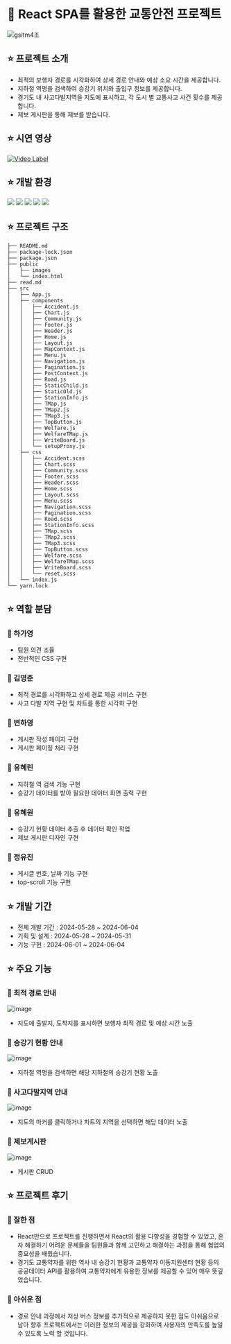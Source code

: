 # 🚗 React SPA를 활용한 교통안전 프로젝트

![gsitm4조](https://github.com/GSITMTeamproject4/Team4project/assets/121008744/65214c32-2526-4d86-882b-7005f4c867c4)

## ⭐️ 프로젝트 소개
* 최적의 보행자 경로를 시각화하여 상세 경로 안내와 예상 소요 시간을 제공합니다.
* 지하철 역명을 검색하여 승강기 위치와 출입구 정보를 제공합니다.
* 경기도 내 사고다발지역을 지도에 표시하고, 각 도시 별 교통사고 사건 횟수를 제공합니다.
* 제보 게시판을 통해 제보를 받습니다.

## ⭐️ 시연 영상
[![Video Label](http://img.youtube.com/vi/poOeQh1Vgvo/sddefault.jpg)](https://youtu.be/poOeQh1Vgvo)

## ⭐️ 개발 환경
<div>
  <!--Html5-->
  <img src="https://img.shields.io/badge/HTML5-E34F26?style=flat&logo=HTML5&logoColor=white"/>
  <!--Css-->
  <img src="https://img.shields.io/badge/CSS-1572B6?style=flat&logo=CSS3&logoColor=white"/>
  <!--javascript-->
  <img src="https://img.shields.io/badge/JavaScript-F7DF1E?style=flat&logo=JavaScript&logoColor=white"/>
  <!--JQuery-->
  <img src="https://img.shields.io/badge/JQuery-0769AD?style=flat&logo=jQuery&logoColor=white"/>
  <!--React-->
  <img src="https://img.shields.io/badge/React-61DAFB?style=flat&logo=React&logoColor=white">
</div>

## ⭐️ 프로젝트 구조
```
├── README.md
├── package-lock.json
├── package.json
├── public
│   ├── images
│   └── index.html
├── read.md
├── src
│   ├── App.js
│   ├── components
│   │   ├── Accident.js
│   │   ├── Chart.js
│   │   ├── Community.js
│   │   ├── Footer.js
│   │   ├── Header.js
│   │   ├── Home.js
│   │   ├── Layout.js
│   │   ├── MapContext.js
│   │   ├── Menu.js
│   │   ├── Navigation.js
│   │   ├── Pagination.js
│   │   ├── PostContext.js
│   │   ├── Road.js
│   │   ├── StaticChild.js
│   │   ├── StaticOld.js
│   │   ├── StationInfo.js
│   │   ├── TMap.js
│   │   ├── TMap2.js
│   │   ├── TMap3.js
│   │   ├── TopButton.js
│   │   ├── Welfare.js
│   │   ├── WelfareTMap.js
│   │   ├── WriteBoard.js
│   │   └── setupProxy.js
│   ├── css
│   │   ├── Accident.scss
│   │   ├── Chart.scss
│   │   ├── Community.scss
│   │   ├── Footer.scss
│   │   ├── Header.scss
│   │   ├── Home.scss
│   │   ├── Layout.scss
│   │   ├── Menu.scss
│   │   ├── Navigation.scss
│   │   ├── Pagination.scss
│   │   ├── Road.scss
│   │   ├── StationInfo.scss
│   │   ├── TMap.scss
│   │   ├── TMap2.scss
│   │   ├── TMap3.scss
│   │   ├── TopButton.scss
│   │   ├── Welfare.scss
│   │   ├── WelfareTMap.scss
│   │   ├── WriteBoard.scss
│   │   └── reset.scss
│   └── index.js
└── yarn.lock
```

## ⭐️ 역할 분담
### 👩 하가영
* 팀원 의견 조율
* 전반적인 CSS 구현

### 🧑 김영준
* 최적 경로를 시각화하고 상세 경로 제공 서비스 구현
* 사고 다발 지역 구현 및 차트를 통한 시각화 구현

### 👩 변하영
* 게시판 작성 페이지 구현
* 게시판 페이징 처리 구현
  
### 👩 유혜린
* 지하철 역 검색 기능 구현
* 승강기 데이터를 받아 필요한 데이터 화면 출력 구현

### 👩 유혜원
* 승강기 현황 데이터 추출 후 데이터 확인 작업
* 제보 게시판 디자인 구현

### 👩 정유진
* 게시글 번호, 날짜 기능 구현
* top-scroll 기능 구현

## ⭐️ 개발 기간
* 전체 개발 기간 : 2024-05-28 ~ 2024-06-04
* 기획 및 설계 : 2024-05-28 ~ 2024-05-31
* 기능 구현 : 2024-06-01 ~ 2024-06-04

## ⭐️ 주요 기능
### 🌈 최적 경로 안내
![image](https://github.com/GSITMTeamproject4/Team4project/assets/121008744/3645800d-a2bf-4be3-8ac5-ec992d5aebea)

* 지도에 출발지, 도착지를 표시하면 보행자 최적 경로 및 예상 시간 노출

### 🌈 승강기 현황 안내
![image](https://github.com/GSITMTeamproject4/Team4project/assets/121008744/fb57a9b7-6123-4e56-954d-88a1838ceaf0)

* 지하철 역명을 검색하면 해당 지하철의 승강기 현황 노출

### 🌈 사고다발지역 안내
![image](https://github.com/GSITMTeamproject4/Team4project/assets/121008744/9fcdf073-fe10-431a-977f-644e591c6c56)

* 지도의 마커를 클릭하거나 차트의 지역을 선택하면 해당 데이터 노출  

### 🌈 제보게시판
![image](https://github.com/GSITMTeamproject4/Team4project/assets/121008744/b9a56fb8-565b-47b5-9ddd-70f4ee5729c4)

* 게시판 CRUD

## ⭐️ 프로젝트 후기
### 🌈 잘한 점
*  React만으로 프로젝트를 진행하면서 React의 활용 다향성을 경험할 수 있었고, 혼자 해결하기 어려운 문제들을 팀원들과 함께 고민하고 해결하는 과정을 통해 협업의 중요성을 배웠습니다.
*  경기도 교통약자를 위한 역사 내 승강기 현황과 교통약자 이동지원센터 현황 등의 공공데이터 API를 활용하여 교통약자에게 유용한 정보를 제공할 수 있어 매우 뜻깊었습니다.

### 🌈 아쉬운 점
* 경로 안내 과정에서 저상 버스 정보를 추가적으로 제공하지 못한 점도 아쉬움으로 남아 향후 프로젝트에서는 이러한 정보의 제공을 강화하여 사용자의 만족도를 높일 수 있도록 노력 할 것입니다.

